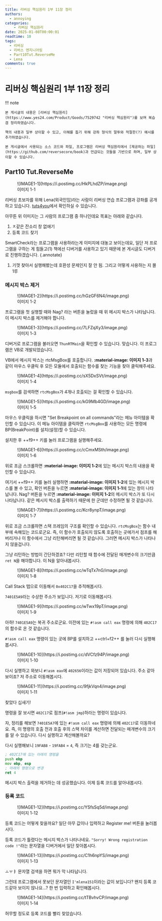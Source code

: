 ```yaml
---
title: 리버싱 핵심원리 1부 11장 정리
authors:
  - annoying
categories:
    - 리버싱 핵심원리
date: 2025-01-08T00:00:01
readtime: 10
tags:
  - 리버싱
  - 리버스 엔지니어링
  - Part10Tut.ReverseMe
  - Lena
comments: true
---
```


<!-- more -->

# 리버싱 핵심원리 1부 11장 정리

!!! note

    본 게시글의 내용은 [리버싱 핵심원리](https://www.yes24.com/Product/Goods/7529742 "리버싱 핵심원리")를 보며 복습 겸 정리하였습니다.

    책의 내용과 일부 상이할 수 있고, 이해를 돕기 위해 강좌 형식의 말투와 적절한(?) 예시를 추가하였습니다.

    본 게시글에서 사용되는 소스 코드와 파일, 프로그램은 리버싱 핵심원리에서 [제공하는 파일](https://github.com/reversecore/book)과 언급되는 것들을 기반으로 하며, 일부 상이할 수 있습니다.

## Part10 Tut.ReverseMe
<figure markdown="span">
  ![IMAGE1-1](https://i.postimg.cc/HkPLhdZP/image.png)
  <figcaption>이미지 1-1</figcaption>
</figure>

리버싱 초보자를 위해 Lena(외국인임)라는 사람이 리버싱 연습 프로그램과 강좌를 공개하고 있습니다. [tuts4you](https://www.tuts4you.com "tuts4you")에서 확인하실 수 있습니다.

아무튼 위 이미지는 그 사람의 프로그램 중 하나인데요 목표는 아래와 같습니다.

1. ㅈ같은 잔소리 창 없애기
2. 등록 코드 찾기

SmartCheck라는 프로그램을 사용하라는게 이미지에 대놓고 보이는데요, 일단 저 프로그램을 구하는 게 힘들고(1) 책에선 디버거를 사용하고 있기 때문에 본 게시글도 디버거로 진행하겠습니다.
{.annotate}

1.  기껏 찾아서 실행해봤는데 호환성 문제인지 잘 안 됨. 그리고 어떻게 사용하는 지 몰1루

### 메시지 박스 제거
<figure markdown="span">
  ![IMAGE1-2](https://i.postimg.cc/hGzGF6N4/image.png)
  <figcaption>이미지 1-2</figcaption>
</figure>

프로그램을 첫 실행할 때와 Nag? 라는 버튼을 눌렀을 때 위 메시지 박스가 나타납니다. 이 메시지 박스를 제거해야 합니다.

<figure markdown="span">
  ![IMAGE1-3](https://i.postimg.cc/7LFZqXy3/image.png)
  <figcaption>이미지 1-3</figcaption>
</figure>

디버거로 프로그램을 불러오면 `ThunRTMain`을 확인할 수 있습니다. 맞습니다. 이 프로그램은 VB로 개발되었습니다.

VB에서 메시지 박스는 rtcMsgBox를 호출합니다. **:material-image: 이미지 1-3**과 같이 마우스 우클릭 후 모든 모듈에서 호출되는 함수를 찾는 기능을 찾아 클릭해주세요.

<figure markdown="span">
  ![IMAGE1-4](https://i.postimg.cc/sX5DxSVt/image.png)
  <figcaption>이미지 1-4</figcaption>
</figure>

`msgbox`를 검색하면 `rtcMsgBox`가 4개나 호출되는 걸 확인할 수 있습니다.

<figure markdown="span">
  ![IMAGE1-5](https://i.postimg.cc/kG9Mb4GD/image.png)
  <figcaption>이미지 1-5</figcaption>
</figure>

마우스 우클릭을 하시면 "Set Breakpoint on all commands"라는 메뉴 아이템을 확인할 수 있습니다. 이 메뉴 아이템을 클릭하면 `rtcMsgBox`를 사용하는 모든 명령에 BP(BreakPoint)를 설치(설정)할 수 있습니다.

설치한 후 ++f9++ 키를 눌러 프로그램을 실행해주세요.

<figure markdown="span">
  ![IMAGE1-6](https://i.postimg.cc/cCmxMSth/image.png)
  <figcaption>이미지 1-6</figcaption>
</figure>

위로 조금 스크롤하면 **:material-image: 이미지 1-2**에 있는 메시지 박스의 내용을 확인할 수 있습니다.

여기서 ++f9++ 키를 눌러 실행하면 **:material-image: 이미지 1-2**에 있는 메시지 박스를 볼 수 있고, 확인 버튼을 누르면 **:material-image: 이미지 1-1**에 있는 창이 나타납니다. Nag? 버튼을 누르면 **:material-image: 이미지 1-2**의 메시지 박스가 또 다시 나타납니다. 같은 메시지 박스를 출력하기 때문에 한 군데만 수정하면 될 것 같습니다.

<figure markdown="span">
  ![IMAGE1-7](https://i.postimg.cc/Kcr8ynpT/image.png)
  <figcaption>이미지 1-7</figcaption>
</figure>

위로 조금 스크롤하면 스택 프레임의 구조를 확인할 수 있습니다. `rtcMsgBox`는 함수 내부에 속해있는 코드로군요. 즉, 이 함수가 호출되지 않도록 호출하는 곳에가서 점프를 해버리거나 이 함수에서 그냥 리턴해버리면 될 것 같습니다. 그러면 메시지 박스가 나타나지 않을겁니다.

그냥 리턴하는 방법이 간단하겠죠? 다만 리턴할 때 함수에 전달된 매개변수의 크기만큼 `ret N`을 해야합니다. 이 N을 알아내봅시다.

<figure markdown="span">
  ![IMAGE1-8](https://i.postimg.cc/wTqTx7nG/image.png)
  <figcaption>이미지 1-8</figcaption>
</figure>

Call Stack 탭으로 이동해서 `0x402C17`을 추적해봅시다.

`7401E5A9`라는 수상한 주소가 보입니다. 저기로 이동해봅시다.

<figure markdown="span">
  ![IMAGE1-9](https://i.postimg.cc/wTwx19pT/image.png)
  <figcaption>이미지 1-9</figcaption>
</figure>

아하! `7401E5A9`는 복귀 주소로군요. 이전에 있는 `#!asm call eax` 명령에 의해 `402C17`의 함수로 온 것 같습니다.

`#!asm call eax` 명령이 있는 곳에 BP를 설치하고 ++ctrl+f2++ 를 눌러 다시 실행해봅시다.

<figure markdown="span">
  ![IMAGE1-10](https://i.postimg.cc/dVCfz94P/image.png)
  <figcaption>이미지 1-10</figcaption>
</figure>

다시 실행하고 와보니 `#!asm eax`에 `402656`이라는 값이 저장되어 있습니다. 주소 같아보이죠? 저 주소로 이동해봅시다.

<figure markdown="span">
  ![IMAGE1-11](https://i.postimg.cc/9fjkVqn4/image.png)
  <figcaption>이미지 1-11</figcaption>
</figure>

찾았다 십새기!

명령을 잘 보시면 `402C17`로 점프(`#!asm jmp`)하라는 명령이 있습니다.

자, 정리를 해보면 `7401E5A7`에 있는 `#!asm call eax` 명령에 의해 `402C17`로 이동하네요. 즉, 이 명령의 호출 전과 호출 후의 스택 차이를 계산하면 전달되는 매개변수의 크기를 알 수 있습니다. 다시 실행하고 계산해볼까요?

다시 실행해보니 `19FAB8` - `19FAB4` = `4`, 즉 크기는 4를 갖는군요.

```asm linenums="1"
; 402C17에 있는 아래의 명령을
push ebp
mov ebp, esp
; 아래의 명령으로 변경
ret 4
```

메시지 박스 출력을 제거하는 데 성공했습니다. 이제 등록 코드를 알아내봅시다.

### 등록 코드
<figure markdown="span">
  ![IMAGE1-12](https://i.postimg.cc/YSfsSq5d/image.png)
  <figcaption>이미지 1-12</figcaption>
</figure>

등록 코드는 어떻게 찾을까요? 일단 아무 값이나 입력하고 Register me! 버튼을 눌러봅시다.

등록 코드가 틀렸다는 메시지 박스가 나타나네요. `"Sorry! Wrong registration code !"`라는 문자열을 디버거에서 일단 찾아봅시다.

<figure markdown="span">
  ![IMAGE1-13](https://i.postimg.cc/C1h6npYS/image.png)
  <figcaption>이미지 1-13</figcaption>
</figure>

ㅗㅜㅑ 문자열 검색을 하면 뭐가 막 나타납니다.

그런데 프로그램에서 못보던 문자열인 `I'mlena151`이라는 값이 보입니다? 왠지 등록 코드같아 보이지 않나요...? 한 번 입력하고 확인해봅시다.

<figure markdown="span">
  ![IMAGE1-14](https://i.postimg.cc/tTBvhvCP/image.png)
  <figcaption>이미지 1-14</figcaption>
</figure>

허무할 정도로 등록 코드를 빨리 찾았습니다.